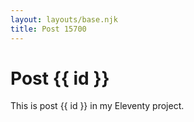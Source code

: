 ```yaml
---
layout: layouts/base.njk
title: Post 15700
---
```


# Post {{ id }}

This is post {{ id }} in my Eleventy project.
